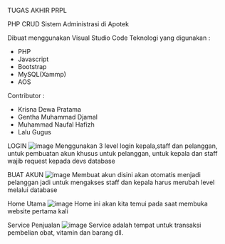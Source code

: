 TUGAS AKHIR PRPL

PHP CRUD Sistem Administrasi di Apotek

Dibuat menggunakan Visual Studio Code
Teknologi yang digunakan : 
- PHP
- Javascript
- Bootstrap
- MySQL(Xammp)
- AOS

Contributor : 
- Krisna Dewa Pratama
- Gentha Muhammad Djamal
- Muhammad Naufal Hafizh
- Lalu Gugus

LOGIN
![image](https://user-images.githubusercontent.com/59174531/126631689-c5b06bd0-91b1-420f-852c-312f0c7e7236.png)
Menggunakan 3 level login kepala,staff dan pelanggan, untuk pembuatan akun khusus untuk pelanggan, untuk kepala dan staff wajib request kepada devs database

BUAT AKUN
![image](https://user-images.githubusercontent.com/59174531/126635822-5f22bcf1-3b43-4879-96fb-4bd0d8acd3e1.png)
Membuat akun disini akan otomatis menjadi pelanggan jadi untuk mengakses staff dan kepala harus merubah level melalui database

Home Utama
![image](https://user-images.githubusercontent.com/59174531/126631857-de106715-b279-4d95-b258-9c6ae2f98c3e.png)
Home ini akan kita temui pada saat membuka website pertama kali

Service Penjualan
![image](https://user-images.githubusercontent.com/59174531/126631990-4cecc79e-35c6-43a3-86d9-2747f91c315e.png)
Service adalah tempat untuk transaksi pembelian obat, vitamin dan barang dll. 




